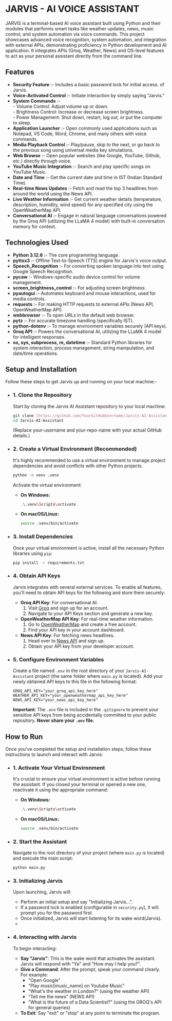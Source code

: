# JARVIS - AI VOICE ASSISTANT
JARVIS is a terminal-based AI voice assistant built using Python and their modules that performs smart tasks like weather updates, news, music control, and system automation via voice commands.
This project showcases advanced voice recognition, system automation, and integration with external APIs, demonstrating proficiency in Python development and AI application.
It integrates APIs (Groq, Weather, News) and OS-level features to act as your personal assistant directly from the command line.

## Features
- **Security Feature** :- Includes a basic password lock for initial access. of Jarvis.
- **Voice-Activated Control** :- Initiate interaction by simply saying "Jarvis."
- **System Commands** :-               
            - Volume Control: Adjust volume up or down.            
            - Brightness Control: Increase or decrease screen brightness.          
            - Power Management: Shut down, restart, log out, or put the computer to sleep.       
- **Application Launcher** :- Open commonly used applications such as Notepad, VS Code, Word, Chrome, and many others with voice commands.
- **Media Playback Control** :- Play/pause, skip to the next, or go back to the previous song using universal media key simulations. 
- **Web Browse** :- Open popular websites (like Google, YouTube, Github, etc.) directly through voice. 
- **YouTube Music Integration** :- Search and play specific songs on YouTube Music. 
- **Date and Time** :- Get the current date and time in IST (Indian Standard Time). 
- **Real-time News Updates** :- Fetch and read the top 3 headlines from around the world using the News API. 
- **Live Weather Information** :- Get current weather details (temperature, description, humidity, wind speed) for any specified city using the OpenWeatherMap API. 
- **Conversational AI** :- Engage in natural language conversations powered by the Groq API (utilizing the LLaMA 4 model) with built-in conversation memory for context.

## Technologies Used
- **Python 3.12.6** :- The core programming language.                                                
- **pyttsx3** :- Offline Text-to-Speech (TTS) engine for Jarvis's voice output.                                    
- **Speech_Recognition** :- For converting spoken language into text using Google Speech Recognition.                                    
- **pycaw** :- Windows-specific audio device control for volume management.                         
- **screen_brightness_control** :- For adjusting screen brightness.                         
- **pyautogui** :- Automates keyboard and mouse interactions, used for media controls.                         
- **requests** :- For making HTTP requests to external APIs (News API, OpenWeatherMap API).                                     
- **webbrowser** :- To open URLs in the default web browser.                                     
- **pytz** :- For accurate timezone handling (specifically IST).                                     
- **python-dotenv** :- To manage environment variables securely (API keys).                                     
- **Groq API** :- Powers the conversational AI, utilizing the LLaMA 4 model for intelligent responses.                                    
- **os, sys, subprocess, re, datetime** :- Standard Python libraries for system interaction, process management, string manipulation, and date/time operations.                                     

## Setup and Installation
Follow these steps to get Jarvis up and running on your local machine:-                
* ### 1. Clone the Repository                                    
    Start by cloning the Jarvis AI Assistant repository to your local machine:                                    
    ```bash                                                
    git clone [https://github.com/YourGitHubUsername/Jarvis-AI-Assistant.git](https://github.com/YourGitHubUsername/Jarvis-AI-Assistant.git)
    cd Jarvis-AI-Assistant
    ```
    (Replace your-username and your-repo-name with your actual GitHub details.)
  
* ### 2. Create a Virtual Environment (Recommended)
    It's highly recommended to use a virtual environment to manage project dependencies and avoid conflicts with other Python projects.                        
    ```bash
    python -m venv .venv
    ```
    Activate the virtual environment:
    * **On Windows:**
        ```bash
        .\.venv\Scripts\activate
        ```
    * **On macOS/Linux:**
        ```bash
        source .venv/bin/activate
        ```
        
* ### 3. Install Dependencies
    Once your virtual environment is active, install all the necessary Python libraries using `pip`:
    ```bash
    pip install -r requirements.txt
    ```
    
* ### 4. Obtain API Keys
    Jarvis integrates with several external services. To enable all features, you'll need to obtain API keys for the following and store them securely:
    * **Groq API Key**: For conversational AI.
        1.  Visit [Groq](https://groq.com/) and sign up for an account.
        2.  Navigate to your API Keys section and generate a new key.
    * **OpenWeatherMap API Key**: For real-time weather information.
        1.  Go to [OpenWeatherMap](https://openweathermap.com/api) and create a free account.
        2.  Find your API key in your account dashboard.
    * **News API Key**: For fetching news headlines.
        1.  Head over to [News API](https://newsapi.org/) and sign up.
        2.  Obtain your API key from your developer account.

* ### 5. Configure Environment Variables
    Create a file named `.env` in the root directory of your `Jarvis-AI-Assistant` project (the same folder where `main.py` is located). Add your newly obtained API keys to this file in the following format:
    ```dotenv
    GROQ_API_KEY="your_groq_api_key_here"
    WEATHER_API_KEY="your_openweathermap_api_key_here"
    NEWS_API_KEY="your_news_api_key_here"
    ```
    **Important**: The `.env` file is included in the `.gitignore` to prevent your sensitive API keys from being accidentally committed to your public repository. **Never share your `.env` file.**

## How to Run
Once you've completed the setup and installation steps, follow these instructions to launch and interact with Jarvis:
* ### 1. Activate Your Virtual Environment
    It's crucial to ensure your virtual environment is active before running the assistant. If you closed your terminal or opened a new one, reactivate it using the appropriate command:
    * **On Windows:**
        ```bash
        .\.venv\Scripts\activate
        ```
    * **On macOS/Linux:**
        ```bash
        source .venv/bin/activate
        ```
        
* ### 2. Start the Assistant
    Navigate to the root directory of your project (where `main.py` is located) and execute the main script:
    ```bash
    python main.py
    ```
    
* ### 3. Initializing Jarvis
    Upon launching, Jarvis will:
    * Perform an initial setup and say "Initializing Jarvis...".
    * If a password lock is enabled (configurable in `security.py`), it will prompt you for the password first.
    * Once initialized, Jarvis will start listening for its wake word(Jarvis).
    * 
* ### 4. Interacting with Jarvis
    To begin interacting:
    * **Say "Jarvis"**: This is the wake word that activates the assistant. Jarvis will respond with "Ya" and "How may I help you?".
    * **Give a Command**: After the prompt, speak your command clearly. For example:
        * "Open Google"
        * "Play music[music_name] on Youtube Music"
        * "What's the weather in London?" (using the weather API)
        * "Tell me the news" (NEWS API)
        * "What is the future of a Data Scientist?" (using the GROQ's API for general queries)
    * **To Exit**: Say "exit" or "stop" at any point to terminate the program.













